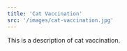 ```yaml
---
title: 'Cat Vaccination'
src: '/images/cat-vaccination.jpg'
---
```


This is a description of cat vaccination.
